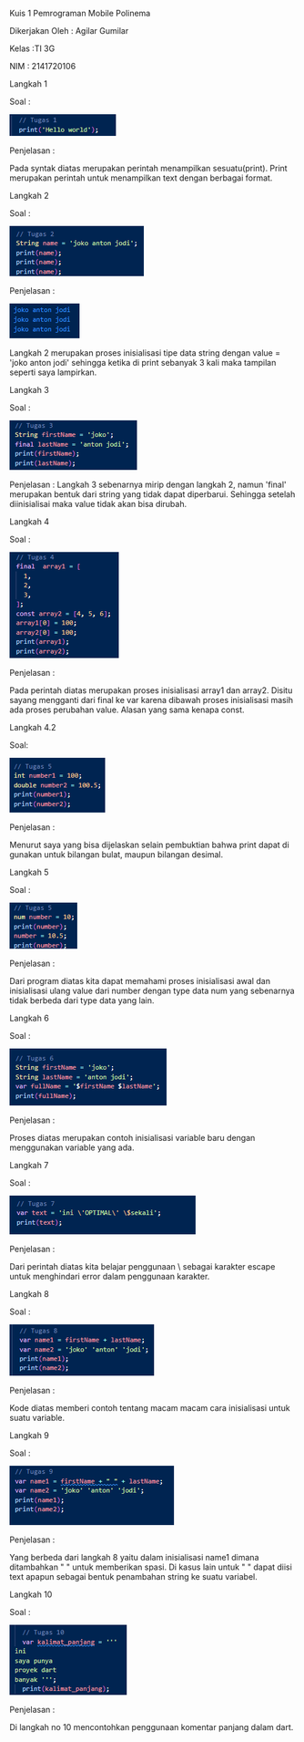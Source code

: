 Kuis 1 Pemrograman Mobile Polinema

Dikerjakan Oleh : Agilar Gumilar

Kelas           :TI 3G

NIM             : 2141720106

Langkah 1

Soal :

![Alt text](image.png)

Penjelasan :

Pada syntak diatas merupakan perintah menampilkan sesuatu(print). Print merupakan perintah untuk menampilkan text dengan berbagai format.

Langkah 2

Soal :

![Alt text](image-1.png)

Penjelasan :

![Alt text](image-2.png)

Langkah 2 merupakan proses inisialisasi tipe data string dengan value = 'joko anton jodi' sehingga ketika di print sebanyak 3 kali maka tampilan seperti saya lampirkan.

Langkah 3 

Soal :

![Alt text](image-3.png)

Penjelasan :
Langkah 3 sebenarnya mirip dengan langkah 2, namun 'final' merupakan bentuk dari string yang tidak dapat diperbarui. Sehingga setelah diinisialisai maka value tidak akan bisa dirubah.

Langkah 4

Soal :

![Alt text](image-5.png)

Penjelasan :

Pada perintah diatas merupakan proses inisialisasi array1 dan array2. Disitu sayang mengganti dari final ke var karena dibawah proses inisialisasi masih ada proses perubahan value. Alasan yang sama kenapa const.

Langkah 4.2

Soal: 

![Alt text](image-6.png)

Penjelasan : 

Menurut saya yang bisa dijelaskan selain pembuktian bahwa print dapat di gunakan untuk bilangan bulat, maupun bilangan desimal.

Langkah 5

Soal : 

![Alt text](image-7.png)

Penjelasan :

Dari program diatas kita dapat memahami proses inisialisasi awal dan inisialisasi ulang value dari number dengan type data num yang sebenarnya tidak berbeda dari type data yang lain.

Langkah 6

Soal :

![Alt text](image-8.png)

Penjelasan :

Proses diatas merupakan contoh inisialisasi variable baru dengan menggunakan variable yang ada.

Langkah 7

Soal : 

![Alt text](image-9.png)

Penjelasan :

Dari perintah diatas kita belajar penggunaan \ sebagai karakter escape untuk menghindari error dalam penggunaan karakter.

Langkah 8 

Soal :

![Alt text](image-10.png)

Penjelasan :

Kode diatas memberi contoh tentang macam macam cara inisialisasi untuk suatu variable.

Langkah 9 

Soal :

![Alt text](image-11.png)

Penjelasan : 

Yang berbeda dari langkah 8 yaitu dalam inisialisasi name1 dimana ditambahkan " " untuk memberikan spasi. Di kasus lain untuk " " dapat diisi text apapun sebagai bentuk penambahan string ke suatu variabel.

Langkah 10 

Soal :

![Alt text](image-12.png)

Penjelasan :

Di langkah no 10 mencontohkan penggunaan komentar panjang dalam dart.

